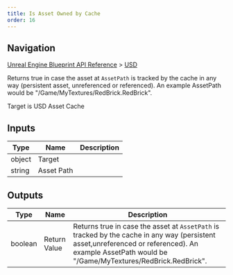 ```yaml
---
title: Is Asset Owned by Cache
order: 16
---
```

## Navigation

[Unreal Engine Blueprint API Reference](https://dev.epicgames.com/documentation/en-us/unreal-engine/BlueprintAPI) > [USD](https://dev.epicgames.com/documentation/en-us/unreal-engine/BlueprintAPI/USD)

Returns true in case the asset at `AssetPath` is tracked by the cache in any way (persistent asset,
unreferenced or referenced). An example AssetPath would be "/Game/MyTextures/RedBrick.RedBrick".

Target is USD Asset Cache

## Inputs

| Type | Name | Description |
| --- | --- | --- |
| object | Target |  |
| string | Asset Path |  |

## Outputs

| Type | Name | Description |
| --- | --- | --- |
| boolean | Return Value | Returns true in case the asset at `AssetPath` is tracked by the cache in any way (persistent asset,unreferenced or referenced). An example AssetPath would be "/Game/MyTextures/RedBrick.RedBrick". |
